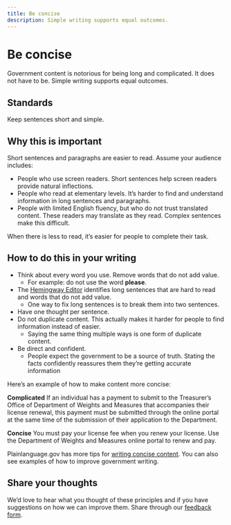 ```yaml
---
title: Be concise
description: Simple writing supports equal outcomes.
---
```


# Be concise

<p class="text-lead">Government content is notorious for being long and complicated. It does not have to be. Simple writing supports equal outcomes.</p>

## Standards

Keep sentences short and simple.

## Why this is important

Short sentences and paragraphs are easier to read. Assume your audience includes:

* People who use screen readers. Short sentences help screen readers provide natural inflections.
* People who read at elementary levels. It’s harder to find and understand information in long sentences and paragraphs.
* People with limited English fluency, but who do not trust translated content. These readers may translate as they read. Complex sentences make this difficult.

When there is less to read, it’s easier for people to complete their task.

## How to do this in your writing

* Think about every word you use. Remove words that do not add value.
  * For example: do not use the word **please**.
* The [Hemingway Editor](http://hemingwayapp.com/) identifies long sentences that are hard to read and words that do not add value.
  * One way to fix long sentences is to break them into two sentences.
* Have one thought per sentence.
* Do not duplicate content. This actually makes it harder for people to find information instead of easier.
  * Saying the same thing multiple ways is one form of duplicate content.
* Be direct and confident.
  * People expect the government to be a source of truth. Stating the facts confidently reassures them they’re getting accurate information

Here’s an example of how to make content more concise:

**Complicated**
If an individual has a payment to submit to the Treasurer’s Office of Department of Weights and Measures that accompanies their license renewal, this payment must be submitted through the online portal at the same time of the submission of their application to the Department.

**Concise**
You must pay your license fee when you renew your license. Use the Department of Weights and Measures online portal to renew and pay.

Plainlanguage.gov has more tips for [writing concise content](https://www.plainlanguage.gov/guidelines/concise/). You can also see examples of how to improve government writing.

## Share your thoughts

We’d love to hear what you thought of these principles and if you have suggestions on how we can improve them. Share through our [feedback form](https://docs.google.com/forms/d/e/1FAIpQLScNllSkyD7sI7wQPQ9LkkfbRB4w7stEbEKuhrHVxYue-DPyQQ/viewform?usp=sf_link).
